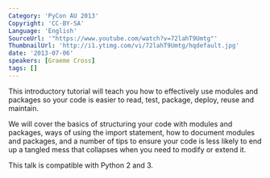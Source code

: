 ```yaml
---
Category: 'PyCon AU 2013'
Copyright: 'CC-BY-SA'
Language: 'English'
SourceUrl: '"https://www.youtube.com/watch?v=72lahT9Umtg"'
ThumbnailUrl: 'http://i1.ytimg.com/vi/72lahT9Umtg/hqdefault.jpg'
date: '2013-07-06'
speakers: [Graeme Cross]
tags: []
---
```

This introductory tutorial will teach you how to effectively use modules and packages so your code is easier to read, test, package, deploy, reuse and maintain.

We will cover the basics of structuring your code with modules and packages, ways of using the import statement, how to document modules and packages, and a number of tips to ensure your code is less likely to end up a tangled mess that collapses when you need to modify or extend it.

This talk is compatible with Python 2 and 3.
